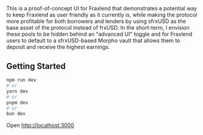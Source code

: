##

This is a proof-of-concept UI for Fraxlend that demonstrates a potential way to keep Fraxlend as user friendly as it currently is, while making the protocol more profitable for both borrowers and lenders by using sfrxUSD as the base asset of the protocol instead of frxUSD. In the short-term, I envision these pools to be hidden behind an "advanced UI" toggle and for Fraxlend users to default to a sfrxUSD-based Morpho vault that allows them to deposit and receive the highest earnings.


## Getting Started


```bash
npm run dev
# or
yarn dev
# or
pnpm dev
# or
bun dev
```

Open [http://localhost:3000](http://localhost:3000) 
